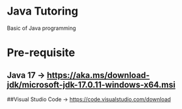 # Java Tutoring
Basic of Java programming

# Pre-requisite 
## Java 17 -> https://aka.ms/download-jdk/microsoft-jdk-17.0.11-windows-x64.msi

##Visual Studio Code -> https://code.visualstudio.com/download
